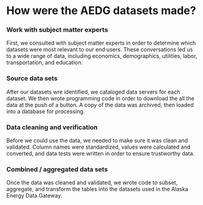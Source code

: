 # How were the AEDG datasets made?


### Work with subject matter experts
First, we consulted with subject matter experts in order to determine which datasets were most relevant to our end users. These conversations led us to a wide range of data, including economics, demographics, utilities, labor, transportation, and education. 

### Source data sets
After our datasets wre identified, we cataloged data servers for each dataset. We then wrote programming code in order to download the all the data at the push of a button. A copy of the data was archived, then loaded into a database for processing.

### Data cleaning and verification
Before we could use the data, we needed to make sure it was clean and validated. Column names were standardized, values were calculated and converted, and data tests were written in order to ensure trustworthy data.

### Combined / aggregated data sets
Once the data was cleaned and validated, we wrote code to subset, aggregate, and transform the tables into the datasets used in the Alaska Energy Data Gateway. 



